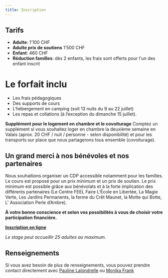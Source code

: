 ```yaml
---
title: Inscription
---
```

## Tarifs

* **Adulte**: 1’100 CHF 
* **Adulte prix de soutiens** 1’500 CHF 
* **Enfant**: 460 CHF
* **Réduction familles**: dès 2 enfants, les frais sont offerts pour l'un des enfant inscrit

# Le forfait inclu

* Les frais pédagogiques
* Des supports de cours
* L’hébergement en camping (soit 13 nuits du 9 au 22 juillet)
* Les repas et collations (à l’exception du dimanche 15 juillet).

**Supplément pour le logement en chambre et le covoiturage**
Comptez un supplément si vous souhaitez loger en chambre la deuxième semaine en
Valais (aprox. 20 CHF / nuit / personne - selon disponibilité) et pour les transports sur place que nous partagerons tous ensemble (covoiturage).

## Un grand merci à nos bénévoles et nos partenaires

Nous souhaitions organiser un CDP accessible notamment pour les familles. Le
cours est proposé pour un prix minimum et un prix de soutien. Le prix minimum
est possible grâce aux bénévolats et à la forte implication des différents
partenaires (Le Centre FEEL Faire L’École en Libertée, La Magie Verte, Les Jardins Permanents, la ferme du Crêt Maunet, la Motte qui Botte, L' Association Perle
d’Ambre). 

**À votre bonne conscience et selon vos possibilités à vous de choisir votre participation financière.**

[**Inscription en ligne**](https://goo.gl/forms/EST4ZJ46X2DnGVRA3)

_Le stage peut accueillir 25 adultes au maximum._

## Renseignements

Si vous avez besoin de plus de renseignements, vous pouvez prendre contact
directement avec [Pauline Lalondrelle](mailto:info@permaculture-itinerante.com) ou
[Monika Frank](mailto:m.frank@permakultur-akademie.net)
